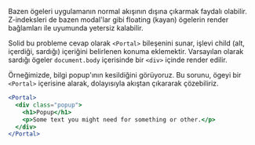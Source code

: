 Bazen ögeleri uygulamanın normal akışının dışına çıkarmak faydalı olabilir. Z-indeksleri de bazen modal'lar gibi floating (kayan) ögelerin render bağlamları ile uyumunda yetersiz kalabilir.

Solid bu probleme cevap olarak `<Portal>` bileşenini sunar, işlevi child (alt, içerdiği, sardığı) içeriğini belirlenen konuma eklemektir. Varsayılan olarak sardığı ögeler `document.body` içerisinde bir `<div>` içinde render edilir.

Örneğimizde, bilgi popup'ının kesildiğini görüyoruz. Bu sorunu, ögeyi bir `<Portal>` içerisine alarak, dolayısıyla akıştan çıkararak çözebiliriz.

```jsx
<Portal>
  <div class="popup">
    <h1>Popup</h1>
    <p>Some text you might need for something or other.</p>
  </div>
</Portal>
```
